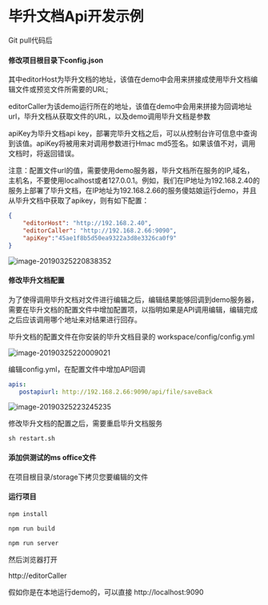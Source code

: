 # 毕升文档Api开发示例

Git pull代码后

#### 修改项目根目录下config.json

其中editorHost为毕升文档的地址，该值在demo中会用来拼接成使用毕升文档编辑文件或预览文件所需要的URL;

editorCaller为该demo运行所在的地址，该值在demo中会用来拼接为回调地址url，毕升文档从获取文件的URL，以及demo调用毕升文档是参数

apiKey为毕升文档api key，部署完毕升文档之后，可以从控制台许可信息中查询到该值。apiKey将被用来对调用参数进行Hmac md5签名。如果该值不对，调用文档时，将返回错误。

注意：配置文件url的值，需要使用demo服务器，毕升文档所在服务的IP,域名，主机名，不要使用localhost或者127.0.0.1。例如，我们在IP地址为192.168.2.40的服务上部署了毕升文档，在IP地址为192.168.2.66的服务傻姑娘运行demo，并且从毕升文档中获取了apikey，则有如下配置：

```json
{
	"editorHost": "http://192.168.2.40",
	"editorCaller": "http://192.168.2.66:9090",
    "apiKey":"45ae1f8b5d50ea9322a3d8e3326ca0f9"
}
```
![image-20190325220838352](https://public-bisheng.oss-cn-zhangjiakou.aliyuncs.com/resource/image-20190325220838352.png)

#### 修改毕升文档配置

为了使得调用毕升文档对文件进行编辑之后，编辑结果能够回调到demo服务器，需要在毕升文档的配置文件中增加配置项，以指明如果是API调用编辑，编辑完成之后应该调用哪个地址来对结果进行回存。

毕升文档的配置文件在你安装的毕升文档目录的 workspace/config/config.yml

![image-20190325220009021](https://public-bisheng.oss-cn-zhangjiakou.aliyuncs.com/resource/image-20190325220009021.png)

编辑config.yml，在配置文件中增加API回调

```yaml
apis:
   postapiurl: http://192.168.2.66:9090/api/file/saveBack
```

![image-20190325223245235](https://public-bisheng.oss-cn-zhangjiakou.aliyuncs.com/resource/image-20190325223245235.png)

修改毕升文档的配置之后，需要重启毕升文档服务

```shell
sh restart.sh
```



#### 添加供测试的ms office文件

在项目根目录/storage下拷贝您要编辑的文件

#### 运行项目

```bash
npm install

npm run build

npm run server
```

然后浏览器打开

http://editorCaller

假如你是在本地运行demo的，可以直接 http://localhost:9090

